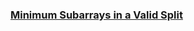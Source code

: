### [Minimum Subarrays in a Valid Split](https://leetcode.com/problems/minimum-subarrays-in-a-valid-split)


